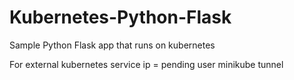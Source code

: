 # Kubernetes-Python-Flask

Sample Python Flask app that runs on kubernetes 


For external kubernetes service ip = pending user minikube tunnel
